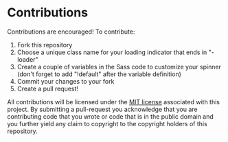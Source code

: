 # Contributions

Contributions are encouraged! To contribute:

1. Fork this repository
2. Choose a unique class name for your loading indicator that ends in "-loader"
3. Create a couple of variables in the Sass code to customize your spinner (don't forget to add "!default" after the variable definition)
4. Commit your changes to your fork
5. Create a pull request!

All contributions will be licensed under the [MIT license](LICENSE) associated with this project. By submitting a pull-request you acknowledge that you are contributing code that you wrote or code that is in the public domain and you further yield any claim to copyright to the copyright holders of this repository.
